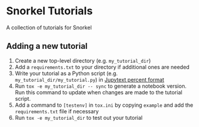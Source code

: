 # Snorkel Tutorials
A collection of tutorials for Snorkel

## Adding a new tutorial

1. Create a new top-level directory (e.g. `my_tutorial_dir`)
2. Add a `requirements.txt` to your directory if additional ones are needed
3. Write your tutorial as a Python script (e.g. `my_tutorial_dir/my_tutorial.py`) in [Jupytext percent format](https://gist.github.com/mwouts/91f3e1262871cdaa6d35394cd14f9bdc)
4. Run `tox -e my_tutorial_dir -- sync` to generate a notebook version. Run this command to update when changes are made to the tutorial script.
5. Add a command to `[testenv]` in `tox.ini` by copying `example` and add the `requirements.txt` file if necessary
6. Run `tox -e my_tutorial_dir` to test out your tutorial

